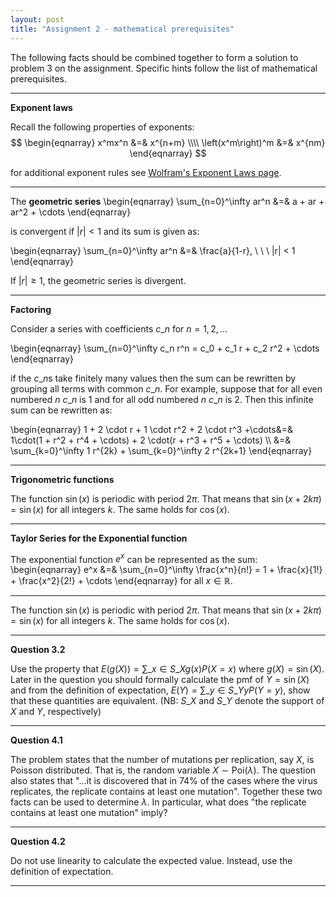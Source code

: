 ```yaml
---
layout: post
title: "Assignment 2 - mathematical prerequisites"
---
```


The following facts should be combined together to form a solution to problem 3 on the assignment. Specific hints follow the list of mathematical prerequisites. 

--------------------
**Exponent laws**

Recall the following properties of exponents: 
$$
\begin{eqnarray}
 x^mx^n &=& x^{n+m} \\\\
 \left(x^m\right)^m &=& x^{nm}
 \end{eqnarray}
$$

for additional exponent rules see [Wolfram's Exponent Laws page](http://mathworld.wolfram.com/ExponentLaws.html). 

--------------------
The **geometric series**
\\begin{eqnarray}
\sum_{n=0}^\infty ar^n &=& a + ar + ar^2 + \cdots
\\end{eqnarray}


is convergent if $|r|<1$ and its sum is given as: 


\\begin{eqnarray}
\sum_{n=0}^\infty ar^n &=& \frac{a}{1-r}, \ \ \ |r| < 1 
\\end{eqnarray}

If $|r|\geq 1$, the geometric series is divergent. 

--------------------
**Factoring**

Consider a series with coefficients $c\_n$ for $n=1,2,\ldots$

\\begin{eqnarray}
\sum\_{n=0}^\infty c\_n r^n = c\_0 + c\_1 r + c\_2 r^2 + \cdots
\\end{eqnarray}

if the $c\_n$s take finitely many values then the sum can be rewritten by grouping all terms with common $c\_n$. For example, suppose that for all even numbered $n$ $c\_n$ is 1 and for all odd numbered $n$ $c\_n$ is 2. Then this infinite sum can be rewritten as: 

\\begin{eqnarray}
1 + 2 \cdot r + 1 \cdot r^2 + 2 \cdot r^3 +\cdots&=& 1\cdot(1 + r^2 + r^4 + \cdots) + 2 \cdot(r + r^3 + r^5 + \cdots) \\\\
&=& \sum\_{k=0}^\infty 1 r^{2k} + \sum\_{k=0}^\infty 2 r^{2k+1}
\\end{eqnarray}

--------------------
**Trigonometric functions**

The function $\sin(x)$ is periodic with period $2\pi$. That means that $\sin(x + 2k\pi) = \sin(x)$ for all integers $k$. The same holds for $\cos(x)$. 

--------------------
**Taylor Series for the Exponential function**

The exponential function $e^x$ can be represented as the sum: 
\\begin{eqnarray}
e^x &=& \sum\_{n=0}^\infty \frac{x^n}{n!} = 1 + \frac{x}{1!} + \frac{x^2}{2!} + \cdots
\\end{eqnarray}
for all $x\in\mathbb{R}$. 

--------------------
The function $\sin(x)$ is periodic with period $2\pi$. That means that $\sin(x + 2k\pi) = \sin(x)$ for all integers $k$. The same holds for $\cos(x)$. 

--------------------
**Question 3.2** 

Use the property that $E(g(X)) = \sum\_{x \in S\_X} g(x) P(X = x)$ where $g(X) = \sin(X)$. Later in the question you should formally calculate the pmf of $Y= \sin(X)$ and from the definition of expectation, $E(Y) = \sum\_{y\in S\_Y} y P(Y=y)$, show that these quantities are equivalent. (NB: $S\_X$ and $S\_Y$ denote the support of $X$ and $Y$, respectively)

--------------------
**Question 4.1**

The problem states that the number of mutations per replication, say $X$, is Poisson distributed. That is, the random variable $X\sim\mathrm{Poi}(\lambda)$. The question also states that "...it is discovered that in $74\%$ of the cases where the virus replicates, the replicate contains at least one mutation". Together these two facts can be used to determine $\lambda$. In particular, what does "the replicate contains at least one mutation" imply?

--------------------
**Question 4.2**

Do not use linearity to calculate the expected value. Instead, use the definition of expectation. 

--------------------
